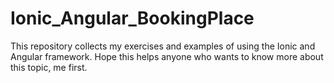 # Ionic_Angular_BookingPlace
This repository collects my exercises and examples of using the Ionic and Angular framework. Hope this helps anyone who wants to know more about this topic, me first.
